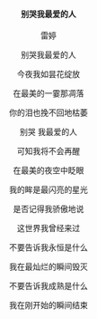 #### <center>别哭我最爱的人
<center>雷婷  

别哭我最爱的人  

今夜我如昙花绽放  

在最美的一霎那凋落  

你的泪也挽不回地枯萎  

别哭 我最爱的人  

可知我将不会再醒  

在最美的夜空中眨眼  

我的眸是最闪亮的星光  

是否记得我骄傲地说  

这世界我曾经来过  

不要告诉我永恒是什么  

我在最灿烂的瞬间毁灭  

不要告诉我成熟是什么  

我在刚开始的瞬间结束